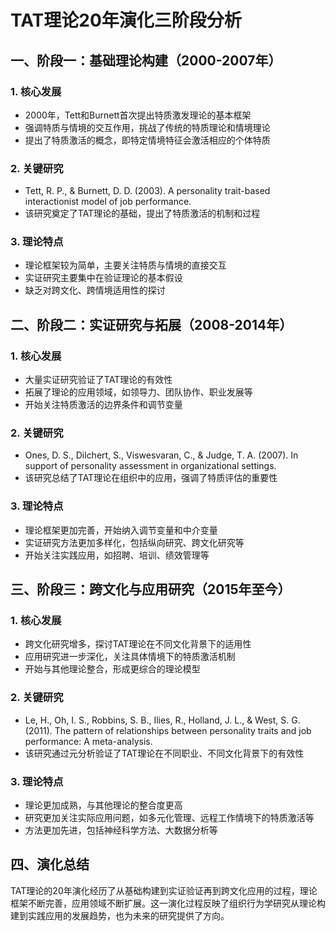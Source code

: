 # TAT理论20年演化三阶段分析

## 一、阶段一：基础理论构建（2000-2007年）
### 1. 核心发展
- 2000年，Tett和Burnett首次提出特质激发理论的基本框架
- 强调特质与情境的交互作用，挑战了传统的特质理论和情境理论
- 提出了特质激活的概念，即特定情境特征会激活相应的个体特质

### 2. 关键研究
- Tett, R. P., & Burnett, D. D. (2003). A personality trait-based interactionist model of job performance.
- 该研究奠定了TAT理论的基础，提出了特质激活的机制和过程

### 3. 理论特点
- 理论框架较为简单，主要关注特质与情境的直接交互
- 实证研究主要集中在验证理论的基本假设
- 缺乏对跨文化、跨情境适用性的探讨

## 二、阶段二：实证研究与拓展（2008-2014年）
### 1. 核心发展
- 大量实证研究验证了TAT理论的有效性
- 拓展了理论的应用领域，如领导力、团队协作、职业发展等
- 开始关注特质激活的边界条件和调节变量

### 2. 关键研究
- Ones, D. S., Dilchert, S., Viswesvaran, C., & Judge, T. A. (2007). In support of personality assessment in organizational settings.
- 该研究总结了TAT理论在组织中的应用，强调了特质评估的重要性

### 3. 理论特点
- 理论框架更加完善，开始纳入调节变量和中介变量
- 实证研究方法更加多样化，包括纵向研究、跨文化研究等
- 开始关注实践应用，如招聘、培训、绩效管理等

## 三、阶段三：跨文化与应用研究（2015年至今）
### 1. 核心发展
- 跨文化研究增多，探讨TAT理论在不同文化背景下的适用性
- 应用研究进一步深化，关注具体情境下的特质激活机制
- 开始与其他理论整合，形成更综合的理论模型

### 2. 关键研究
- Le, H., Oh, I. S., Robbins, S. B., Ilies, R., Holland, J. L., & West, S. G. (2011). The pattern of relationships between personality traits and job performance: A meta-analysis.
- 该研究通过元分析验证了TAT理论在不同职业、不同文化背景下的有效性

### 3. 理论特点
- 理论更加成熟，与其他理论的整合度更高
- 研究更加关注实际应用问题，如多元化管理、远程工作情境下的特质激活等
- 方法更加先进，包括神经科学方法、大数据分析等

## 四、演化总结
TAT理论的20年演化经历了从基础构建到实证验证再到跨文化应用的过程，理论框架不断完善，应用领域不断扩展。这一演化过程反映了组织行为学研究从理论构建到实践应用的发展趋势，也为未来的研究提供了方向。